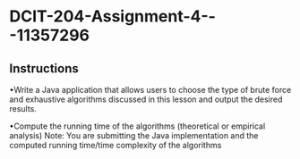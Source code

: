# DCIT-204-Assignment-4---11357296
 
## Instructions
•Write a Java application that allows users to choose the type of brute force and exhaustive algorithms discussed in this lesson and output the desired results.

•Compute the running time of the algorithms (theoretical or empirical analysis)
Note: You are submitting the Java implementation and the computed running time/time complexity of the algorithms

